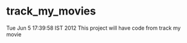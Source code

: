 track_my_movies
===============


Tue Jun  5 17:39:58 IST 2012
This project will have code from track my movie
